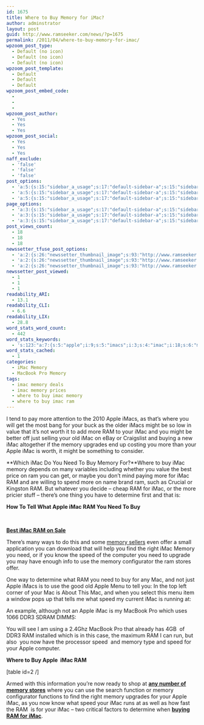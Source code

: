 ```yaml
---
id: 1675
title: Where to Buy Memory for iMac?
author: adminstrator
layout: post
guid: http://www.ramseeker.com/news/?p=1675
permalink: /2011/04/where-to-buy-memory-for-imac/
wpzoom_post_type:
  - Default (no icon)
  - Default (no icon)
  - Default (no icon)
wpzoom_post_template:
  - Default
  - Default
  - Default
wpzoom_post_embed_code:
  - 
  - 
  - 
wpzoom_post_author:
  - Yes
  - Yes
  - Yes
wpzoom_post_social:
  - Yes
  - Yes
  - Yes
naff_exclude:
  - 'false'
  - 'false'
  - 'false'
post_options:
  - 'a:5:{s:15:"sidebar_a_usage";s:17:"default-sidebar-a";s:15:"sidebar_b_usage";s:17:"default-sidebar-b";s:9:"hwa_usage";s:17:"default-headerbar";s:8:"ad_above";s:0:"";s:8:"ad_below";s:0:"";}'
  - 'a:5:{s:15:"sidebar_a_usage";s:17:"default-sidebar-a";s:15:"sidebar_b_usage";s:17:"default-sidebar-b";s:9:"hwa_usage";s:17:"default-headerbar";s:8:"ad_above";s:0:"";s:8:"ad_below";s:0:"";}'
  - 'a:5:{s:15:"sidebar_a_usage";s:17:"default-sidebar-a";s:15:"sidebar_b_usage";s:17:"default-sidebar-b";s:9:"hwa_usage";s:17:"default-headerbar";s:8:"ad_above";s:0:"";s:8:"ad_below";s:0:"";}'
page_options:
  - 'a:3:{s:15:"sidebar_a_usage";s:17:"default-sidebar-a";s:15:"sidebar_b_usage";s:17:"default-sidebar-b";s:9:"hwa_usage";s:17:"default-headerbar";}'
  - 'a:3:{s:15:"sidebar_a_usage";s:17:"default-sidebar-a";s:15:"sidebar_b_usage";s:17:"default-sidebar-b";s:9:"hwa_usage";s:17:"default-headerbar";}'
  - 'a:3:{s:15:"sidebar_a_usage";s:17:"default-sidebar-a";s:15:"sidebar_b_usage";s:17:"default-sidebar-b";s:9:"hwa_usage";s:17:"default-headerbar";}'
post_views_count:
  - 18
  - 18
  - 18
newssetter_tfuse_post_options:
  - 'a:2:{s:26:"newssetter_thumbnail_image";s:93:"http://www.ramseeker.com/wp-content/uploads/2011/04/Screen-shot-2011-04-11-at-12.13.44-PM.png";s:24:"newssetter_disable_image";s:4:"true";}'
  - 'a:2:{s:26:"newssetter_thumbnail_image";s:93:"http://www.ramseeker.com/wp-content/uploads/2011/04/Screen-shot-2011-04-11-at-12.13.44-PM.png";s:24:"newssetter_disable_image";s:4:"true";}'
  - 'a:2:{s:26:"newssetter_thumbnail_image";s:93:"http://www.ramseeker.com/wp-content/uploads/2011/04/Screen-shot-2011-04-11-at-12.13.44-PM.png";s:24:"newssetter_disable_image";s:4:"true";}'
newssetter_post_viewed:
  - 1
  - 1
  - 1
readability_ARI:
  - 13.1
readability_CLI:
  - 6.6
readability_LIX:
  - 28.8
word_stats_word_count:
  - 442
word_stats_keywords:
  - 's:123:"a:7:{s:5:"apple";i:9;s:5:"imacs";i:3;s:4:"imac";i:18;s:6:"memory";i:10;s:4:"need";i:5;s:9:"determine";i:3;s:5:"speed";i:5;}";'
word_stats_cached:
  - 1
categories:
  - iMac Memory
  - MacBook Pro Memory
tags:
  - imac memory deals
  - imac memory prices
  - where to buy imac memory
  - where to buy imac ram
---
```

I tend to pay more attention to the 2010 Apple iMacs, as that&#8217;s where you will get the most bang for your buck as the older iMacs might be so low in value that it&#8217;s not worth it to add more RAM to your iMac and you might be better off just selling your old iMac on eBay or Craigslist and buying a new iMac altogether if the memory upgrades end up costing you more than your Apple iMac is worth, it might be something to consider.

**Which iMac Do You Need To Buy Memory For?**Where to buy iMac memory depends on many variables including whether you value the best price on ram you can get, or maybe you don&#8217;t mind paying more for iMac RAM and are willing to spend more on name brand ram, such as Crucial or Kingston RAM. But whatever you decide &#8211; cheap RAM for iMac, or the more pricier stuff &#8211; there&#8217;s one thing you have to determine first and that is:

**How To Tell What Apple iMac RAM You Need To Buy**

&nbsp;

**[Best iMac RAM on Sale][1]**

There&#8217;s many ways to do this and some [memory sellers][2] even offer a small application you can download that will help you find the right iMac Memory you need, or if you know the speed of the computer you need to upgrade you may have enough info to use the memory configurator the ram stores offer.

One way to determine what RAM you need to buy for any Mac, and not just Apple iMacs is to use the good old Apple Menu to tell you: In the top left corner of your Mac is About This Mac, and when you select this menu item a window pops up that tells me what speed my current iMac is running at:

An example, although not an Apple iMac is my MacBook Pro which uses 1066 DDR3 SDRAM DIMMS:

You will see I am using a 2.4Ghz MacBook Pro that already has 4GB  of DDR3 RAM installed which is in this case, the maximum RAM I can run, but also  you now have the processor speed  and memory type and speed for your Apple computer.

**Where to Buy Apple  iMac RAM**

[table id=2 /]

Armed with this information you&#8217;re now ready to shop at **[any number of memory stores][3]** where you can use the search function or memory configurator functions to find the right memory upgrades for your Apple iMac, as you now know what speed your iMac runs at as well as how fast the RAM  is for your iMac &#8211; two critical factors to determine when **[buying RAM for iMac][4]**.

 [1]: http://www.amazon.com/gp/product/B001PS9UKW/ref=as_li_ss_tl?ie=UTF8&tag=ramseeker-20&linkCode=as2&camp=1789&creative=390957&creativeASIN=B001PS9UKW
 [2]: http://www.memoryseller.com
 [3]: http://www.ramseeker.com/where-to-buy-computer-memory-upgrades/ "where to buy apple memory"
 [4]: http://www.ramseeker.com/crucial